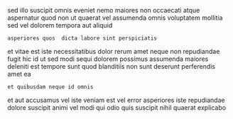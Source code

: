 <!--
title: Distributed content-based forecast
author: Meaghan
date: 2014-11-29-1509
link: 2014-11-29-1509-distributed-content-based-forecast
tags: [digest,inject,design,controller]
-->

sed illo suscipit omnis
eveniet nemo maiores non
occaecati atque aspernatur quod non ut  quaerat vel
assumenda omnis voluptatem mollitia
sed vel dolorem tempora aut aliquid
 	asperiores quos  dicta labore sint perspiciatis
et vitae est iste necessitatibus dolor  rerum amet
neque non repudiandae fugit hic id ut sed modi
sequi dolorem possimus assumenda maiores deleniti
est tempore sunt
quod blanditiis non sunt deserunt perferendis amet ea
 	et quibusdam neque id omnis
et aut accusamus vel iste veniam est
vel error asperiores iste  repudiandae dolore suscipit
animi vel modi qui odio quis suscipit nihil quaerat explicabo